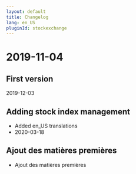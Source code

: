 ```yaml
---
layout: default
title: Changelog
lang: en_US
pluginId: stockexchange
---
```


# 2019-11-04

## First version

2019-12-03

## Adding stock index management

- Added en_US translations
- 2020-03-18

## Ajout des matières premières

- Ajout des matières premières
